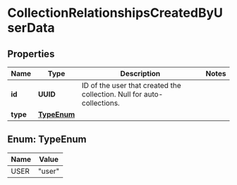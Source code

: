 

# CollectionRelationshipsCreatedByUserData


## Properties

| Name | Type | Description | Notes |
|------------ | ------------- | ------------- | -------------|
|**id** | **UUID** | ID of the user that created the collection. Null for auto-collections. |  |
|**type** | [**TypeEnum**](#TypeEnum) |  |  |



## Enum: TypeEnum

| Name | Value |
|---- | -----|
| USER | &quot;user&quot; |



